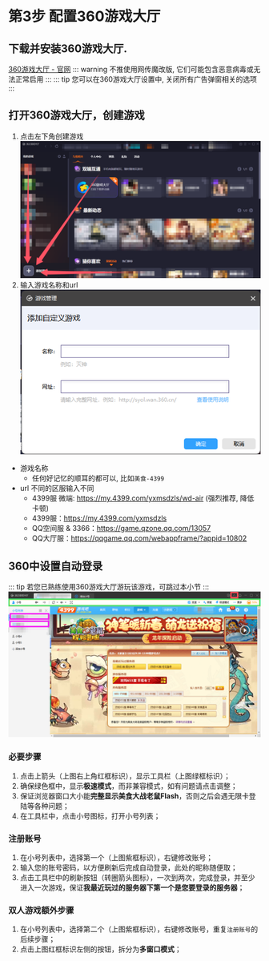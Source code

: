 # 第3步 配置360游戏大厅

## 下载并安装360游戏大厅.
[360游戏大厅 - 官网](https://360game.360.cn/)
::: warning 不推使用网传魔改版, 它们可能包含恶意病毒或无法正常启用 :::
::: tip 您可以在360游戏大厅设置中, 关闭所有广告弹窗相关的选项 :::

## 打开360游戏大厅，创建游戏
1. 点击左下角创建游戏
![](./image/360-添加游戏.png)
2. 输入游戏名称和url
![](./image/360-添加自定义游戏.png)
* 游戏名称
    * 任何好记忆的顺耳的都可以, 比如`美食-4399`
* url 不同的区服输入不同
    * 4399服 微端: https://my.4399.com/yxmsdzls/wd-air (强烈推荐, 降低卡顿)
    * 4399服：https://my.4399.com/yxmsdzls
    * QQ空间服 & 3366：https://game.qzone.qq.com/13057
    * QQ大厅服：https://qqgame.qq.com/webappframe/?appid=10802

## 360中设置自动登录
::: tip 若您已熟练使用360游戏大厅游玩该游戏，可跳过本小节 :::
![360-自动登录](./image/360-自动登录.png)
### 必要步骤
1. 点击上箭头（上图右上角红框标识），显示工具栏（上图绿框标识）；
2. 确保绿色框中，显示**极速模式**，而非兼容模式，如有问题请点击调整；
3. 保证浏览器窗口大小能**完整显示美食大战老鼠Flash**，否则之后会遇无限卡登陆等各种问题；
4. 在工具栏中，点击小号图标，打开小号列表；
### 注册账号
1. 在小号列表中，选择第一个（上图紫框标识），右键修改账号；
2. 输入您的账号密码，以方便刷新后完成自动登录，此处的昵称随便取；
3. 点击工具栏中的刷新按钮（转圈箭头图标），一次到两次，完成登录，并至少进入一次游戏，保证**我最近玩过的服务器下第一个是您要登录的服务器**；
### 双人游戏额外步骤
1. 在小号列表中，选择第二个（上图紫框标识），右键修改账号，重复`注册账号`的后续步骤；
2. 点击上图红框标识左侧的按钮，拆分为**多窗口模式**；
